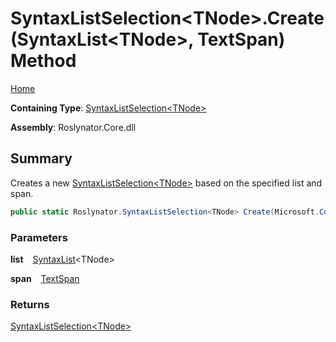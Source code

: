 # SyntaxListSelection\<TNode>\.Create\(SyntaxList\<TNode>, TextSpan\) Method

[Home](../../../README.md)

**Containing Type**: [SyntaxListSelection\<TNode>](../README.md)

**Assembly**: Roslynator\.Core\.dll

## Summary

Creates a new [SyntaxListSelection\<TNode>](../README.md) based on the specified list and span\.

```csharp
public static Roslynator.SyntaxListSelection<TNode> Create(Microsoft.CodeAnalysis.SyntaxList<TNode> list, Microsoft.CodeAnalysis.Text.TextSpan span)
```

### Parameters

**list** &ensp; [SyntaxList](https://docs.microsoft.com/en-us/dotnet/api/microsoft.codeanalysis.syntaxlist-1)\<TNode>

**span** &ensp; [TextSpan](https://docs.microsoft.com/en-us/dotnet/api/microsoft.codeanalysis.text.textspan)

### Returns

[SyntaxListSelection\<TNode>](../README.md)

